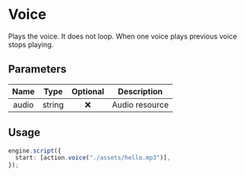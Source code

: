 # Voice

Plays the voice. It does not loop. When one voice plays previous voice stops playing.

## Parameters

| Name  |  Type  | Optional |  Description   |
| :---: | :----: | :------: | :------------: |
| audio | string |    ❌    | Audio resource |

## Usage

```ts
engine.script({
  start: [action.voice("./assets/hello.mp3")],
});
```
